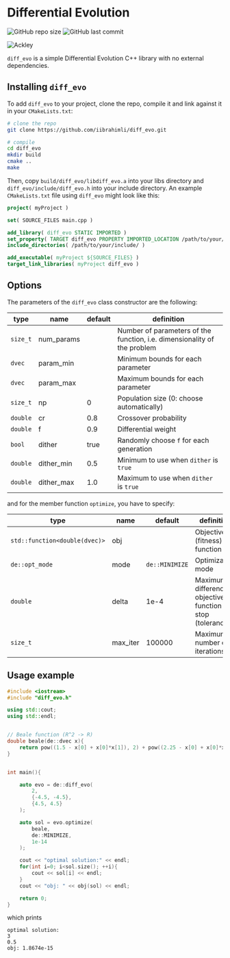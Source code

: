 # Differential Evolution

<!--- These are examples. See https://shields.io for others or to customize this set of shields. You might want to include dependencies, project status and licence info here --->
![GitHub repo size](https://img.shields.io/github/repo-size/iibrahimli/diff_evo)
![GitHub last commit](https://img.shields.io/github/last-commit/iibrahimli/diff_evo)

![Ackley](https://pablormier.github.io/assets/img/de/ackley.gif)

`diff_evo` is a simple Differential Evolution C++ library with no external dependencies.

## Installing `diff_evo`

To add `diff_evo` to your project, clone the repo, compile it and link against it in your `CMakeLists.txt`:

```bash
# clone the repo
git clone https://github.com/iibrahimli/diff_evo.git

# compile
cd diff_evo
mkdir build
cmake ..
make
```

Then, copy `build/diff_evo/libdiff_evo.a` into your libs directory and `diff_evo/include/diff_evo.h` into your include directory. An example `CMakeLists.txt` file using `diff_evo` might look like this:

```cmake
project( myProject )

set( SOURCE_FILES main.cpp )

add_library( diff_evo STATIC IMPORTED )
set_property( TARGET diff_evo PROPERTY IMPORTED_LOCATION /path/to/your/libs/libdiff_evo.a )
include_directories( /path/to/your/include/ )

add_executable( myProject ${SOURCE_FILES} )
target_link_libraries( myProject diff_evo )
```

## Options

The parameters of the `diff_evo` class constructor are the following:

| type     | name       | default | definition                                                               |
| -------- | ---------- | ------- | ------------------------------------------------------------------------ |
| `size_t` | num_params |         | Number of parameters of the function, i.e. dimensionality of the problem |
| `dvec`   | param_min  |         | Minimum bounds for each parameter                                        |
| `dvec`   | param_max  |         | Maximum bounds for each parameter                                        |
| `size_t` | np         | 0       | Population size (0: choose automatically)                                |
| `double` | cr         | 0.8     | Crossover probability                                                    |
| `double` | f          | 0.9     | Differential weight                                                      |
| `bool`   | dither     | true    | Randomly choose `f` for each generation                                  |
| `double` | dither_min | 0.5     | Minimum to use when `dither` is `true`                                   |
| `double` | dither_max | 1.0     | Maximum to use when `dither` is `true`                                   |

and for the member function `optimize`, you have to specify:

| type                          | name     | default        | definition                                                   |
| ----------------------------- | -------- | -------------- | ------------------------------------------------------------ |
| `std::function<double(dvec)>` | obj      |                | Objective (fitness) function                                 |
| `de::opt_mode`                | mode     | `de::MINIMIZE` | Optimization mode                                            |
| `double`                      | delta    | 1e-4           | Maximum difference in objective function to stop (tolerance) |
| `size_t`                      | max_iter | 100000         | Maximum number of iterations                                 |

## Usage example

```cpp
#include <iostream>
#include "diff_evo.h"

using std::cout;
using std::endl;


// Beale function (R^2 -> R)
double beale(de::dvec x){
    return pow((1.5 - x[0] + x[0]*x[1]), 2) + pow((2.25 - x[0] + x[0]*x[1]*x[1]), 2) + pow((2.625 - x[0] + x[0]*x[1]*x[1]*x[1]), 2);
}


int main(){

    auto evo = de::diff_evo(
        2,
        {-4.5, -4.5},
        {4.5, 4.5}
    );

    auto sol = evo.optimize(
        beale,
        de::MINIMIZE,
        1e-14
    );

    cout << "optimal solution:" << endl;
    for(int i=0; i<sol.size(); ++i){
        cout << sol[i] << endl;
    }
    cout << "obj: " << obj(sol) << endl;

    return 0;
}
```

which prints
```
optimal solution:
3
0.5
obj: 1.8674e-15
```